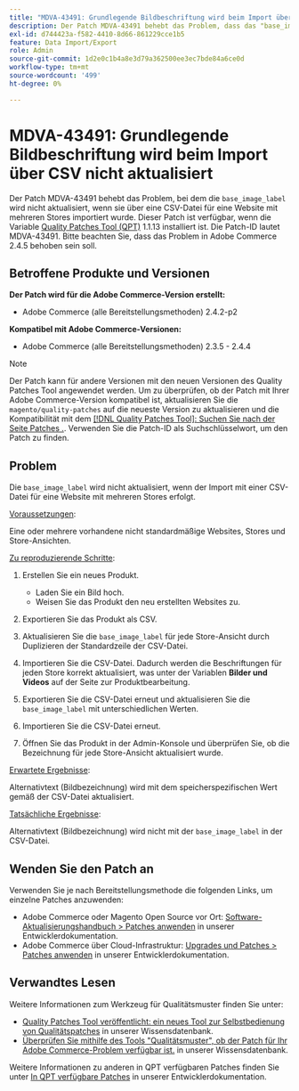 ```yaml
---
title: "MDVA-43491: Grundlegende Bildbeschriftung wird beim Import über CSV nicht aktualisiert."
description: Der Patch MDVA-43491 behebt das Problem, dass das "base_image_label"nicht aktualisiert wird, wenn es über eine CSV-Datei für eine Website mit mehreren Stores importiert wird. Dieser Patch ist verfügbar, wenn das [Quality Patches Tool (QPT)](/help/announcements/adobe-commerce-announcements/magento-quality-patches-released-new-tool-to-self-serve-quality-patches.md) 1.1.13 installiert ist. Die Patch-ID lautet MDVA-43491. Bitte beachten Sie, dass das Problem in Adobe Commerce 2.4.5 behoben sein soll.
exl-id: d744423a-f582-4410-8d66-861229cce1b5
feature: Data Import/Export
role: Admin
source-git-commit: 1d2e0c1b4a8e3d79a362500ee3ec7bde84a6ce0d
workflow-type: tm+mt
source-wordcount: '499'
ht-degree: 0%

---
```


# MDVA-43491: Grundlegende Bildbeschriftung wird beim Import über CSV nicht aktualisiert

Der Patch MDVA-43491 behebt das Problem, bei dem die `base_image_label` wird nicht aktualisiert, wenn sie über eine CSV-Datei für eine Website mit mehreren Stores importiert wurde. Dieser Patch ist verfügbar, wenn die Variable [Quality Patches Tool (QPT)](/help/announcements/adobe-commerce-announcements/magento-quality-patches-released-new-tool-to-self-serve-quality-patches.md) 1.1.13 installiert ist. Die Patch-ID lautet MDVA-43491. Bitte beachten Sie, dass das Problem in Adobe Commerce 2.4.5 behoben sein soll.

## Betroffene Produkte und Versionen

**Der Patch wird für die Adobe Commerce-Version erstellt:**

* Adobe Commerce (alle Bereitstellungsmethoden) 2.4.2-p2

**Kompatibel mit Adobe Commerce-Versionen:**

* Adobe Commerce (alle Bereitstellungsmethoden) 2.3.5 - 2.4.4

>[!NOTE]
>
>Der Patch kann für andere Versionen mit den neuen Versionen des Quality Patches Tool angewendet werden. Um zu überprüfen, ob der Patch mit Ihrer Adobe Commerce-Version kompatibel ist, aktualisieren Sie die `magento/quality-patches` auf die neueste Version zu aktualisieren und die Kompatibilität mit dem [[!DNL Quality Patches Tool]: Suchen Sie nach der Seite Patches .](https://devdocs.magento.com/quality-patches/tool.html#patch-grid). Verwenden Sie die Patch-ID als Suchschlüsselwort, um den Patch zu finden.

## Problem

Die `base_image_label` wird nicht aktualisiert, wenn der Import mit einer CSV-Datei für eine Website mit mehreren Stores erfolgt.

<u>Voraussetzungen</u>:

Eine oder mehrere vorhandene nicht standardmäßige Websites, Stores und Store-Ansichten.

<u>Zu reproduzierende Schritte</u>:

1. Erstellen Sie ein neues Produkt.

   * Laden Sie ein Bild hoch.
   * Weisen Sie das Produkt den neu erstellten Websites zu.

1. Exportieren Sie das Produkt als CSV.
1. Aktualisieren Sie die `base_image_label` für jede Store-Ansicht durch Duplizieren der Standardzeile der CSV-Datei.
1. Importieren Sie die CSV-Datei. Dadurch werden die Beschriftungen für jeden Store korrekt aktualisiert, was unter der Variablen **Bilder und Videos** auf der Seite zur Produktbearbeitung.
1. Exportieren Sie die CSV-Datei erneut und aktualisieren Sie die `base_image_label` mit unterschiedlichen Werten.
1. Importieren Sie die CSV-Datei erneut.
1. Öffnen Sie das Produkt in der Admin-Konsole und überprüfen Sie, ob die Bezeichnung für jede Store-Ansicht aktualisiert wurde.

<u>Erwartete Ergebnisse</u>:

Alternativtext (Bildbezeichnung) wird mit dem speicherspezifischen Wert gemäß der CSV-Datei aktualisiert.

<u>Tatsächliche Ergebnisse</u>:

Alternativtext (Bildbezeichnung) wird nicht mit der `base_image_label` in der CSV-Datei.

## Wenden Sie den Patch an

Verwenden Sie je nach Bereitstellungsmethode die folgenden Links, um einzelne Patches anzuwenden:

* Adobe Commerce oder Magento Open Source vor Ort: [Software-Aktualisierungshandbuch > Patches anwenden](https://devdocs.magento.com/guides/v2.4/comp-mgr/patching/mqp.html) in unserer Entwicklerdokumentation.
* Adobe Commerce über Cloud-Infrastruktur: [Upgrades und Patches > Patches anwenden](https://devdocs.magento.com/cloud/project/project-patch.html) in unserer Entwicklerdokumentation.

## Verwandtes Lesen

Weitere Informationen zum Werkzeug für Qualitätsmuster finden Sie unter:

* [Quality Patches Tool veröffentlicht: ein neues Tool zur Selbstbedienung von Qualitätspatches](/help/announcements/adobe-commerce-announcements/magento-quality-patches-released-new-tool-to-self-serve-quality-patches.md) in unserer Wissensdatenbank.
* [Überprüfen Sie mithilfe des Tools &quot;Qualitätsmuster&quot;, ob der Patch für Ihr Adobe Commerce-Problem verfügbar ist.](/help/support-tools/patches-available-in-qpt-tool/check-patch-for-magento-issue-with-magento-quality-patches.md) in unserer Wissensdatenbank.

Weitere Informationen zu anderen in QPT verfügbaren Patches finden Sie unter [In QPT verfügbare Patches](https://devdocs.magento.com/quality-patches/tool.html#patch-grid) in unserer Entwicklerdokumentation.
